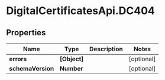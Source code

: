 # DigitalCertificatesApi.DC404

## Properties

Name | Type | Description | Notes
------------ | ------------- | ------------- | -------------
**errors** | **[Object]** |  | [optional] 
**schemaVersion** | **Number** |  | [optional] 


